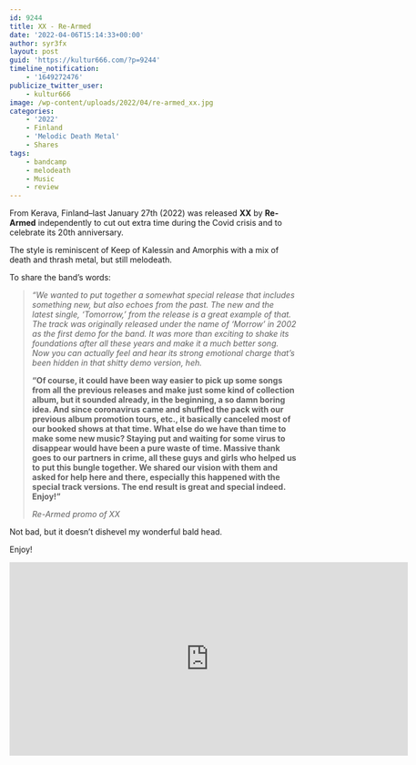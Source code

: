 ```yaml
---
id: 9244
title: XX - Re-Armed
date: '2022-04-06T15:14:33+00:00'
author: syr3fx
layout: post
guid: 'https://kultur666.com/?p=9244'
timeline_notification:
    - '1649272476'
publicize_twitter_user:
    - kultur666
image: /wp-content/uploads/2022/04/re-armed_xx.jpg
categories:
    - '2022'
    - Finland
    - 'Melodic Death Metal'
    - Shares
tags:
    - bandcamp
    - melodeath
    - Music
    - review
---
```


From Kerava, Finland–last January 27th (2022) was released **XX** by **Re-Armed** independently to cut out extra time during the Covid crisis and to celebrate its 20th anniversary.

The style is reminiscent of Keep of Kalessin and Amorphis with a mix of death and thrash metal, but still melodeath.

To share the band’s words:

> *“We wanted to put together a somewhat special release that includes something new, but also echoes from the past. The new and the latest single, ‘Tomorrow,’ from the release is a great example of that. The track was originally released under the name of ‘Morrow’ in 2002 as the first demo for the band. It was more than exciting to shake its foundations after all these years and make it a much better song. Now you can actually feel and hear its strong emotional charge that’s been hidden in that shitty demo version, heh.*
>
> **“Of course, it could have been way easier to pick up some songs from all the previous releases and make just some kind of collection album, but it sounded already, in the beginning, a so damn boring idea. And since coronavirus came and shuffled the pack with our previous album promotion tours, etc., it basically canceled most of our booked shows at that time. What else do we have than time to make some new music? Staying put and waiting for some virus to disappear would have been a pure waste of time. Massive thank goes to our partners in crime, all these guys and girls who helped us to put this bungle together. We shared our vision with them and asked for help here and there, especially this happened with the special track versions. The end result is great and special indeed. Enjoy!”**
>
> <cite>Re-Armed promo of XX</cite>

Not bad, but it doesn’t dishevel my wonderful bald head.

Enjoy!

<iframe style="border: 0; width: 700; height: 340px;" src="https://bandcamp.com/EmbeddedPlayer/album=1721189681/size=large/bgcol=333333/linkcol=e99708/tracklist=false/transparent=true/" seamless></iframe>